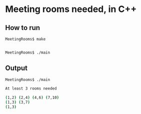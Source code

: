 # Meeting rooms needed, in C++

## How to run

```sh
MeetingRooms$ make


MeetingRooms$ ./main

```

## Output

```sh
MeetingRooms$ ./main

At least 3 rooms needed

(1,2) (2,4) (4,6) (7,10) 
(1,3) (3,7) 
(1,3) 


```

